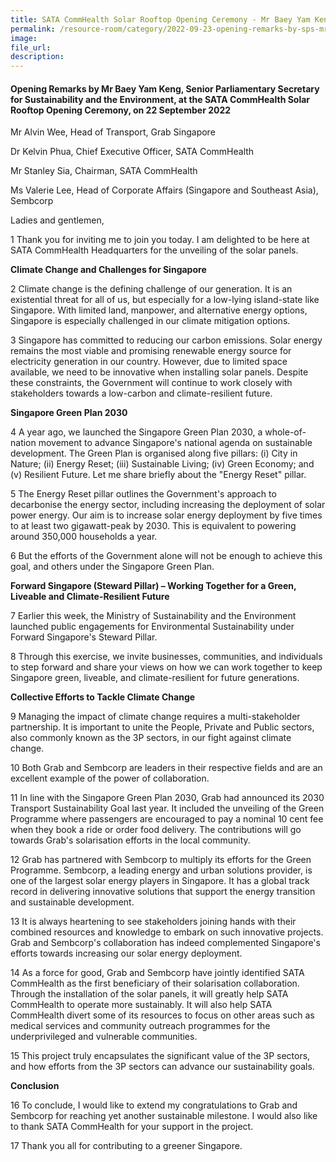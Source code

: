```yaml
---  
title: SATA CommHealth Solar Rooftop Opening Ceremony - Mr Baey Yam Keng  
permalink: /resource-room/category/2022-09-23-opening-remarks-by-sps-mr-baey-yam-keng-at-the-satacommhealth-solar-rooftop-opening-ceremony
image:  
file_url:  
description:  
---  
```


#### Opening Remarks by Mr Baey Yam Keng, Senior Parliamentary Secretary for Sustainability and the Environment, at the SATA CommHealth Solar Rooftop Opening Ceremony, on 22 September 2022

Mr Alvin Wee, Head of Transport, Grab Singapore

Dr Kelvin Phua, Chief Executive Officer, SATA CommHealth

Mr Stanley Sia, Chairman, SATA CommHealth

Ms Valerie Lee, Head of Corporate Affairs (Singapore and Southeast Asia), Sembcorp

Ladies and gentlemen,

1 Thank you for inviting me to join you today. I am delighted to be here at SATA CommHealth Headquarters for the unveiling of the solar panels.

**Climate Change and Challenges for Singapore**

2 Climate change is the defining challenge of our generation. It is an existential threat for all of us, but especially for a low-lying island-state like Singapore. With limited land, manpower, and alternative energy options, Singapore is especially challenged in our climate mitigation options.

3 Singapore has committed to reducing our carbon emissions. Solar energy remains the most viable and promising renewable energy source for electricity generation in our country. However, due to limited space available, we need to be innovative when installing solar panels. Despite these constraints, the Government will continue to work closely with stakeholders towards a low-carbon and climate-resilient future.

**Singapore Green Plan 2030**

4 A year ago, we launched the Singapore Green Plan 2030, a whole-of-nation movement to advance Singapore's national agenda on sustainable development. The Green Plan is organised along five pillars: (i) City in Nature; (ii) Energy Reset; (iii) Sustainable Living; (iv) Green Economy; and (v) Resilient Future. Let me share briefly about the "Energy Reset" pillar.

5 The Energy Reset pillar outlines the Government's approach to decarbonise the energy sector, including increasing the deployment of solar power energy. Our aim is to increase solar energy deployment by five times to at least two gigawatt-peak by 2030. This is equivalent to powering around 350,000 households a year.

6 But the efforts of the Government alone will not be enough to achieve this goal, and others under the Singapore Green Plan.

**Forward Singapore (Steward Pillar) – Working Together for a Green, Liveable and Climate-Resilient Future**

7 Earlier this week, the Ministry of Sustainability and the Environment launched public engagements for Environmental Sustainability under Forward Singapore's Steward Pillar.

8 Through this exercise, we invite businesses, communities, and individuals to step forward and share your views on how we can work together to keep Singapore green, liveable, and climate-resilient for future generations.

**Collective Efforts to Tackle Climate Change**

9 Managing the impact of climate change requires a multi-stakeholder partnership. It is important to unite the People, Private and Public sectors, also commonly known as the 3P sectors, in our fight against climate change.

10 Both Grab and Sembcorp are leaders in their respective fields and are an excellent example of the power of collaboration.

11 In line with the Singapore Green Plan 2030, Grab had announced its 2030 Transport Sustainability Goal last year. It included the unveiling of the Green Programme where passengers are encouraged to pay a nominal 10 cent fee when they book a ride or order food delivery. The contributions will go towards Grab's solarisation efforts in the local community.

12 Grab has partnered with Sembcorp to multiply its efforts for the Green Programme. Sembcorp, a leading energy and urban solutions provider, is one of the largest solar energy players in Singapore. It has a global track record in delivering innovative solutions that support the energy transition and sustainable development.

13 It is always heartening to see stakeholders joining hands with their combined resources and knowledge to embark on such innovative projects. Grab and Sembcorp's collaboration has indeed complemented Singapore's efforts towards increasing our solar energy deployment.

14 As a force for good, Grab and Sembcorp have jointly identified SATA CommHealth as the first beneficiary of their solarisation collaboration. Through the installation of the solar panels, it will greatly help SATA CommHealth to operate more sustainably. It will also help SATA CommHealth divert some of its resources to focus on other areas such as medical services and community outreach programmes for the underprivileged and vulnerable communities.

15 This project truly encapsulates the significant value of the 3P sectors, and how efforts from the 3P sectors can advance our sustainability goals.

**Conclusion**

16 To conclude, I would like to extend my congratulations to Grab and Sembcorp for reaching yet another sustainable milestone. I would also like to thank SATA CommHealth for your support in the project.

17 Thank you all for contributing to a greener Singapore.

